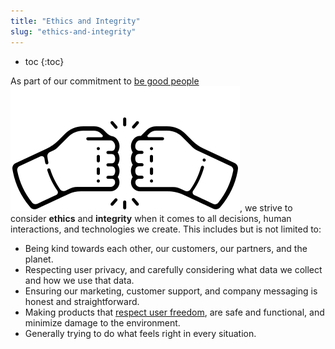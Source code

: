 ```yaml
---
title: "Ethics and Integrity"
slug: "ethics-and-integrity"
---
```


* toc
{:toc}

As part of our commitment to [be good people <span><img class="value-icon" src="_images/good-people.png"></span>](../../FarmBot-Inc/intro.md#be-good-people), we strive to consider **ethics** and **integrity** when it comes to all decisions, human interactions, and technologies we create. This includes but is not limited to:

* Being kind towards each other, our customers, our partners, and the planet.
* Respecting user privacy, and carefully considering what data we collect and how we use that data.
* Ensuring our marketing, customer support, and company messaging is honest and straightforward.
* Making products that [respect user freedom](respecting-your-freedom.md), are safe and functional, and minimize damage to the environment.
* Generally trying to do what feels right in every situation.



